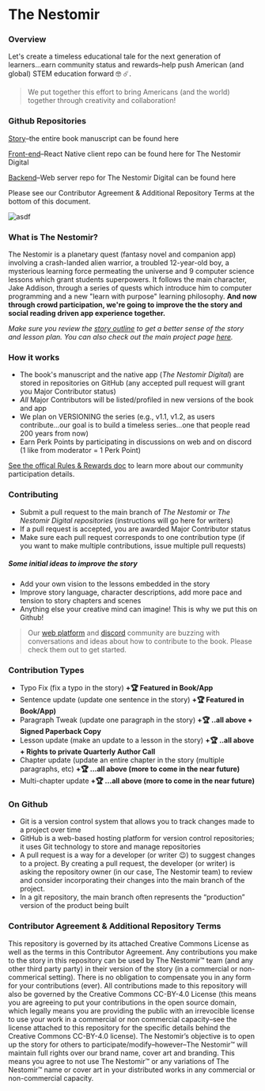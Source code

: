 # The Nestomir

### Overview

Let's create a timeless educational tale for the next generation of learners...earn community status and rewards–help push American (and global) STEM education forward 🤓 ☄️.

> We put together this effort to bring Americans (and the world) together through creativity and collaboration!

### Github Repositories

[Story](https://github.com/sreubenstone/thenestomir)–the entire book manuscript can be found here

[Front-end](https://github.com/sreubenstone/The-Nestomir-Digital)–React Native client repo can be found here for The Nestomir Digital

[Backend](https://github.com/sreubenstone/The-Nestomir-Digital-Server)–Web server repo for The Nestomir Digital can be found here

Please see our Contributor Agreement & Additional Repository Terms at the bottom of this document.

![asdf](https://res.cloudinary.com/dshxqbjrf/image/upload/v1675110434/mockup-of-a-little-girl-reading-a-book-a19079_hnk64a.png)

### What is The Nestomir?

The Nestomir is a planetary quest (fantasy novel and companion app) involving a crash-landed alien warrior, a troubled 12-year-old boy, a mysterious learning force permeating the universe and 9 computer science lessons which grant students superpowers. It follows the main character, Jake Addison, through a series of quests which introduce him to computer programming and a new "learn with purpose" learning philosophy. **And now through crowd participation, we're going to improve the the story and social reading driven app experience together.**

_Make sure you review the [story outline](https://github.com/sreubenstone/thenestomir/blob/main/outline.md) to get a better sense of the story and lesson plan. You can also check out the main project page [here](https://www.thenestomir.com)._

### How it works

- The book's manuscript and the native app (_The Nestomir Digital_) are stored in repositories on GitHub (any accepted pull request will grant you Major Contributor status)
- _All_ Major Contributors will be listed/profiled in new versions of the book and app
- We plan on VERSIONING the series (e.g., v1.1, v1.2, as users contribute...our goal is to build a timeless series…one that people read 200 years from now)
- Earn Perk Points by participating in discussions on web and on discord (1 like from moderator = 1 Perk Point)

[See the offical Rules & Rewards doc](https://docs.google.com/document/d/12luzhhrRYnxpkwq94KIs0MvAgISujhLuVamU0S4sqbg/edit?usp=sharing) to learn more about our community participation details.

### Contributing

- Submit a pull request to the main branch of _The Nestomir_ or _The Nestomir Digital repositories_ (instructions will go here for writers)
- If a pull request is accepted, you are awarded Major Contributor status
- Make sure each pull request corresponds to one contribution type (if you want to make multiple contributions, issue multiple pull requests)

##### Some initial ideas to improve the story

- Add your own vision to the lessons embedded in the story
- Improve story language, character descriptions, add more pace and tension to story chapters and scenes
- Anything else your creative mind can imagine! This is why we put this on Github!

> Our [web platform](https://www.thenestomir.com/thenestomir) and [discord](https://discord.gg/thtjVaaq) community are buzzing with conversations and ideas about how to contribute to the book. Please check them out to get started.

### Contribution Types

- Typo Fix (fix a typo in the story) **+🏆 Featured in Book/App**
- Sentence update (update one sentence in the story) **+🏆 Featured in Book/App)**
- Paragraph Tweak (update one paragraph in the story) **+🏆 ..all above + Signed Paperback Copy**
- Lesson update (make an update to a lesson in the story) **+🏆 ..all above + Rights to private Quarterly Author Call**
- Chapter update (update an entire chapter in the story (multiple paragraphs, etc) **+🏆 ...all above (more to come in the near future)**
- Multi-chapter update **+🏆 ...all above (more to come in the near future)**

### On Github

- Git is a version control system that allows you to track changes made to a project over time
- GitHub is a web-based hosting platform for version control repositories; it uses Git technology to store and manage repositories
- A pull request is a way for a developer (or writer 😉) to suggest changes to a project. By creating a pull request, the developer (or writer) is asking the repository owner (in our case, The Nestomir team) to review and consider incorporating their changes into the main branch of the project.
- In a git repository, the main branch often represents the “production” version of the product being built

### Contributor Agreement & Additional Repository Terms

This repository is governed by its attached Creative Commons License as well as the terms in this Contributor Agreement. Any contributions you make to the story in this repository can be used by The Nestomir™ team (and any other third party party) in their version of the story (in a commercial or non-commerical setting). There is no obligation to compensate you in any form for your contributions (ever). All contributions made to this repository will also be governed by the Creative Commons CC-BY-4.0 License (this means you are agreeing to put your contributions in the open source domain, which legally means you are providing the public with an irrevocible license to use your work in a commercial or non commercial capacity–see the license attached to this repository for the specific details behind the Creative Commons CC-BY-4.0 license). The Nestomir’s objective is to open up the story for others to participate/modify–however–The Nestomir™ will maintain full rights over our brand name, cover art and branding. This means you agree to not use The Nestomir™ or any variations of The Nestomir™ name or cover art in your distributed works in any commercial or non-commercial capacity.
